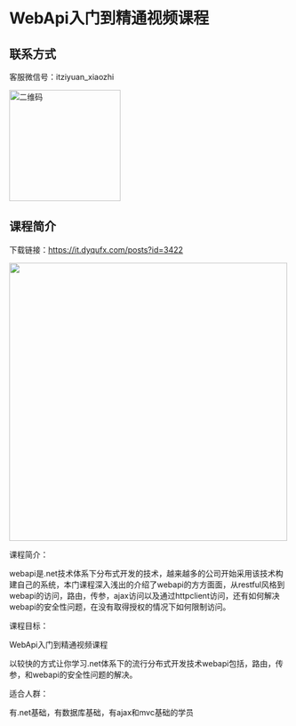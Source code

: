 # WebApi入门到精通视频课程

## 联系方式

客服微信号：itziyuan_xiaozhi

<img src="https://ziyuanyun.oss-cn-guangzhou.aliyuncs.com/common/20240614073449/666b82192834a.jpg" width="200" height="200" alt="二维码">

## 课程简介

下载链接：https://it.dyqufx.com/posts?id=3422

<img src="https://ziyuanyun.oss-cn-guangzhou.aliyuncs.com/yun/20240515185150/664493c60047f.jpg" width="500" alt="">

  课程简介：

 webapi是.net技术体系下分布式开发的技术，越来越多的公司开始采用该技术构建自己的系统，本门课程深入浅出的介绍了webapi的方方面面，从restful风格到webapi的访问，路由，传参，ajax访问以及通过httpclient访问，还有如何解决webapi的安全性问题，在没有取得授权的情况下如何限制访问。

 课程目标：

 WebApi入门到精通视频课程



 以较快的方式让你学习.net体系下的流行分布式开发技术webapi包括，路由，传参，和webapi的安全性问题的解决。

 适合人群：

 有.net基础，有数据库基础，有ajax和mvc基础的学员

 

  